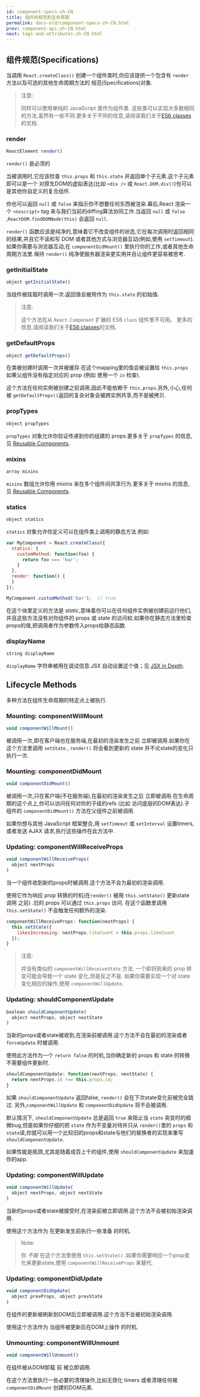 ```yaml
---
id: component-specs-zh-CN
title: 组件的规范和生命周期
permalink: docs-old/component-specs-zh-CN.html
prev: component-api-zh-CN.html
next: tags-and-attributes-zh-CN.html
---
```


## 组件规范(Specifications)

当调用 `React.createClass()` 创建一个组件类时,你应该提供一个包含有 `render` 方法以及可选的其他生命周期方法的 规范(Specifications)对象.

> 注意:
>
> 同样可以使用单纯的 JavaScript 类作为组件类. 这些类可以实现大多数相同的方法,虽然有一些不同.更多关于不同的信息,请阅读我们关于[ES6 classes](/react/docs/reusable-components.html#es6-classes)的文档.

### render

```javascript
ReactElement render()
```

 `render()` 是必须的

 当被调用时,它应该检查 `this.props` 和 `this.state` 并返回单个子元素.这个子元素即可以是一个 对原生DOM的虚拟表达(比如 `<div />` 或 `React.DOM.div()`)也可以是其他你自定义的复合组件.

 你也可以返回 `null` 或 `false` 来指示你不想要任何东西被渲染.幕后,React 渲染一个 `<noscript>` tag 来与我们当前的diffing算法协同工作.当返回 `null` 或 `false` ,`ReactDOM.findDOMNode(this)` 会返回 `null`.

 `render()` 函数应该是纯净的,意味着它不改变组件的状态,它在每次调用时返回相同的结果,并且它不读和写 DOM 或者其他方式与浏览器互动(例如,使用 `setTimeout`).如果你需要与浏览器互动,在 `componentDidMount()` 里执行你的工作,或者其他生命周期方法里.保持 `render()` 纯净使服务器渲染更实用并且让组件更容易被思考.


 ### getInitialState

 ```javascript
object getInitialState()
```

当组件被挂载时调用一次.返回值会被用作为 `this.state` 的初始值.

> 注意:
>
> 这个方法在从 `React.Component` 扩展的 ES6 `class` 组件里不可用。 更多的信息,请阅读我们关于[ES6 classes](/react/docs/reusable-components.html#es6-classes)的文档.


### getDefaultProps

```javascript
object getDefaultProps()
```

在类被创建时调用一次并被缓存.在这个mapping里的值会被设置给 `this.props` 如果父组件没有指定对应的 prop (例如 使用一个 `in` 检查).

这个方法在任何实例被创建之前调用,因此不能依赖于 `this.props`.另外,小心,任何被 `getDefaultProps()`返回的复杂对象会被跨实例共享,而不是被拷贝.


### propTypes

```javascript
object propTypes
```

 `propTypes` 对象允许你验证传递到你的组建的 props.更多关于 `propTypes` 的信息,见 [Reusable Components](/react/docs/reusable-components.html).


### mixins

```javascript
array mixins
```

 `mixins` 数组允许你用 mixins 来在多个组件间共享行为.更多关于 mixins 的信息,见 [Reusable Components](/react/docs/reusable-components.html).


### statics

```javascript
object statics
```

`statics` 对象允许你定义可以在组件类上调用的静态方法.例如:

```javascript
var MyComponent = React.createClass({
  statics: {
    customMethod: function(foo) {
      return foo === 'bar';
    }
  },
  render: function() {
  }
});

MyComponent.customMethod('bar');  // true
```

在这个块里定义的方法是 _static_,意味着你可以在任何组件实例被创建前运行他们,并且这些方法没有对你组件的  props 或 state 的访问权.如果你在静态方法里检查props的值,把调用者作为参数传入props给静态函数.


### displayName

```javascript
string displayName
```

`displayName` 字符串被用在调试信息.JSX 自动设置这个值；见 [JSX in Depth](/react/docs/jsx-in-depth.html#the-transform).


## Lifecycle Methods

多种方法在组件生命周期的特定点上被执行.


### Mounting: componentWillMount

```javascript
void componentWillMount()
```

被调用一次,即在客户端也在服务端,在最初的渲染发生之前 立即被调用.如果你在这个方法里调用 `setState` , `render()` 将会看到更新的 state 并不论state的变化只执行一次.


### Mounting: componentDidMount

```javascript
void componentDidMount()
```

被调用一次,只在客户端(不在服务端),在最初的渲染发生之后 立即被调用.在生命周期的这个点上,你可以访问任何对你的子级的refs (比如 访问底层的DOM表达).子组件的 `componentDidMount()` 方法在父组件之前被调用.

如果你想与其他 JavaScript 框架整合,用 `setTimeout` 或 `setInterval` 设置timers,或者发送 AJAX 请求,执行这些操作在此方法中.


### Updating: componentWillReceiveProps

```javascript
void componentWillReceiveProps(
  object nextProps
)
```

当一个组件收到新的props时被调用.这个方法不会为最初的渲染调用.

使用它作为响应 prop 转换的时机(在`render()` 被用 `this.setState()` 更新state调用 之前) .旧的 props 可以通过 `this.props` 访问. 在这个函数里调用 `this.setState()` 不会触发任何额外的渲染.

```javascript
componentWillReceiveProps: function(nextProps) {
  this.setState({
    likesIncreasing: nextProps.likeCount > this.props.likeCount
  });
}
```

> 注意:
>
> 并没有类似的 `componentWillReceiveState` 方法. 一个即将到来的 prop 转变可能会导致一个 state 变化,但是反之不是. 如果你需要实现一个对 state 变化相应的操作,使用 `componentWillUpdate`.


### Updating: shouldComponentUpdate

```javascript
boolean shouldComponentUpdate(
  object nextProps, object nextState
)
```

当新的props或者state被收到,在渲染前被调用.这个方法不会在最初的渲染或者 `forceUpdate` 时被调用.

使用此方法作为一个 `return false` 的时机,当你确定新的 props 和 state 的转换不需要组件更新时.

```javascript
shouldComponentUpdate: function(nextProps, nextState) {
  return nextProps.id !== this.props.id;
}
```

如果 `shouldComponentUpdate` 返回false, `render()` 会在下次state变化前被完全跳过. 另外,`componentWillUpdate` 和 `componentDidUpdate` 将不会被调用.

默认情况下, `shouldComponentUpdate` 总是返回 `true` 来阻止当 `state` 突变时的细微bug,但是如果你仔细的把 `state` 作为不变量对待并只从 `render()`里的 `props` 和 `state`读,你就可以用一个比较旧的props和state与他们的替换者的实现来重写 `shouldComponentUpdate`.

如果性能是瓶颈,尤其是随着成百上千的组件,使用 `shouldComponentUpdate` 来加速你的app.


### Updating: componentWillUpdate

```javascript
void componentWillUpdate(
  object nextProps, object nextState
)
```

当新的props或者state被接受时,在渲染前被立即调用.这个方法不会被初始渲染调用.

使用这个方法作为 在更新发生前执行一些准备 的时机.

> Note:
>
> 你 *不能* 在这个方法里使用 `this.setState()` .如果你需要响应一个prop变化来更新state,使用 `componentWillReceiveProps` 来替代.


### Updating: componentDidUpdate

```javascript
void componentDidUpdate(
  object prevProps, object prevState
)
```

在组件的更新被刷新到DOM后立即被调用.这个方法不会被初始渲染调用.

使用这个方法作为 当组件被更新后在DOM上操作 的时机.


### Unmounting: componentWillUnmount

```javascript
void componentWillUnmount()
```

在组件被从DOM卸载 前 被立即调用.

在这个方法里执行一些必要的清理操作,比如无效化 timers 或者清理任何被 `componentDidMount` 创建的DOM元素.
